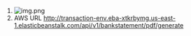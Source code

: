1. ![img.png](img11.png)
2. AWS URL 
   http://transaction-env.eba-xtkrbymg.us-east-1.elasticbeanstalk.com/api/v1/bankstatement/pdf/generate